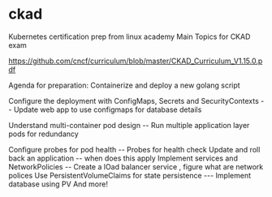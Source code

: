 # ckad
Kubernetes certification prep from linux academy
Main Topics for CKAD exam

https://github.com/cncf/curriculum/blob/master/CKAD_Curriculum_V1.15.0.pdf

Agenda for preparation:
Containerize and deploy a new golang script

Configure the deployment with ConfigMaps, Secrets and SecurityContexts
 -- Update web app to use configmaps for database details

Understand multi-container pod design
-- Run multiple application layer pods for redundancy

Configure probes for pod health
-- Probes for health check
Update and roll back an application
-- when does this apply
Implement services and NetworkPolicies
-- Create a lOad balancer service , figure what are network polices
Use PersistentVolumeClaims for state persistence
--- Implement database using PV
And more!
